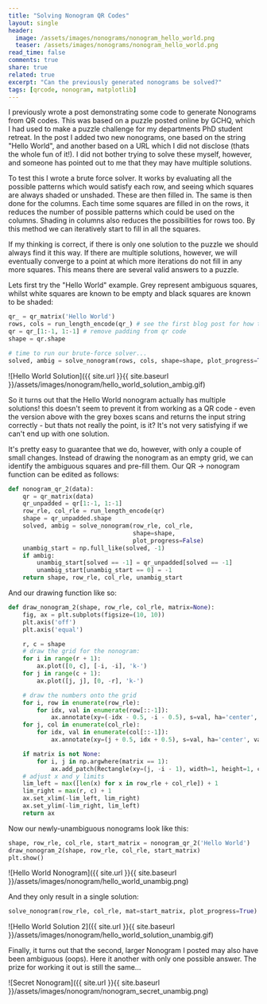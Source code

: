 ```yaml
---
title: "Solving Nonogram QR Codes"
layout: single
header:
  image: /assets/images/nonograms/nonogram_hello_world.png
  teaser: /assets/images/nonograms/nonogram_hello_world.png
read_time: false
comments: true
share: true
related: true
excerpt: "Can the previously generated nonograms be solved?"
tags: [qrcode, nonogram, matplotlib]
---
```


I previously wrote a post demonstrating some code to generate Nonograms from QR codes. This was based on a puzzle posted online by GCHQ, which I had used to make a puzzle challenge for my departments PhD student retreat. In the post I added two new nonograms, one based on the string "Hello World", and another based on a URL which I did not disclose (thats the whole fun of it!). I did not bother trying to solve these myself, however, and someone has pointed out to me that they may have multiple solutions.

To test this I wrote a brute force solver. It works by evaluating all the possible patterns which would satisfy each row, and seeing which squares are always shaded or unshaded. These are then filled in. The same is then done for the columns. Each time some squares are filled in on the rows, it reduces the number of possible patterns which could be used on the columns. Shading in columns also reduces the possibilities for rows too. By this method we can iteratively start to fill in all the squares.

If my thinking is correct, if there is only one solution to the puzzle we should always find it this way. If there are multiple solutions, however, we will eventually converge to a point at which more iterations do not fill in any more squares. This means there are several valid answers to a puzzle.

Lets first try the "Hello World" example. Grey represent ambiguous squares, whilst white squares are known to be empty and black squares are known to be shaded:

```python
qr_ = qr_matrix('Hello World') 
rows, cols = run_length_encode(qr_) # see the first blog post for how this function works
qr = qr_[1:-1, 1:-1] # remove padding from qr code
shape = qr.shape

# time to run our brute-force solver...
solved, ambig = solve_nonogram(rows, cols, shape=shape, plot_progress=True)
```

![Hello World Solution]({{ site.url }}{{ site.baseurl }}/assets/images/nonogram/hello_world_solution_ambig.gif)

So it turns out that the Hello World nonogram actually has multiple solutions! this doesn't seem to prevent it from working as a QR code - even the version above with the grey boxes scans and returns the input string correctly - but thats not really the point, is it? It's not very satisfying if we can't end up with one solution.

It's pretty easy to guarantee that we do, however, with only a couple of small changes. Instead of drawing the nonogram as an empty grid, we can identify the ambiguous squares and pre-fill them. Our QR -> nonogram function can be edited as follows:

```python
def nonogram_qr_2(data):
    qr = qr_matrix(data)
    qr_unpadded = qr[1:-1, 1:-1]
    row_rle, col_rle = run_length_encode(qr)
    shape = qr_unpadded.shape
    solved, ambig = solve_nonogram(row_rle, col_rle,
                                   shape=shape,
                                   plot_progress=False)
    unambig_start = np.full_like(solved, -1)
    if ambig:
        unambig_start[solved == -1] = qr_unpadded[solved == -1]
        unambig_start[unambig_start == 0] = -1
    return shape, row_rle, col_rle, unambig_start
```

And our drawing function like so:

```python
def draw_nonogram_2(shape, row_rle, col_rle, matrix=None):
    fig, ax = plt.subplots(figsize=(10, 10))
    plt.axis('off')
    plt.axis('equal')

    r, c = shape
    # draw the grid for the nonogram:
    for i in range(r + 1):
        ax.plot([0, c], [-i, -i], 'k-')
    for j in range(c + 1):
        ax.plot([j, j], [0, -r], 'k-')

    # draw the numbers onto the grid
    for i, row in enumerate(row_rle):
        for idx, val in enumerate(row[::-1]):
            ax.annotate(xy=(-idx - 0.5, -i - 0.5), s=val, ha='center', va='center')
    for j, col in enumerate(col_rle):
        for idx, val in enumerate(col[::-1]):
            ax.annotate(xy=(j + 0.5, idx + 0.5), s=val, ha='center', va='center')

    if matrix is not None:
        for i, j in np.argwhere(matrix == 1):
            ax.add_patch(Rectangle(xy=(j, -i - 1), width=1, height=1, color='k'))
    # adjust x and y limits
    lim_left = max([len(x) for x in row_rle + col_rle]) + 1
    lim_right = max(r, c) + 1
    ax.set_xlim(-lim_left, lim_right)
    ax.set_ylim(-lim_right, lim_left)
    return ax
```

Now our newly-unambiguous nonograms look like this:

```python
shape, row_rle, col_rle, start_matrix = nonogram_qr_2('Hello World')
draw_nonogram_2(shape, row_rle, col_rle, start_matrix)
plt.show()
```

![Hello World Nonogram]({{ site.url }}{{ site.baseurl }}/assets/images/nonogram/hello_world_unambig.png)

And they only result in a single solution:

```python
solve_nonogram(row_rle, col_rle, mat=start_matrix, plot_progress=True)
```

![Hello World Solution 2]({{ site.url }}{{ site.baseurl }}/assets/images/nonogram/hello_world_solution_unambig.gif)

Finally, it turns out that the second, larger Nonogram I posted may also have been ambiguous (oops). Here it another with only one possible answer. The prize for working it out is still the same...

![Secret Nonogram]({{ site.url }}{{ site.baseurl }}/assets/images/nonogram/nonogram_secret_unambig.png)
